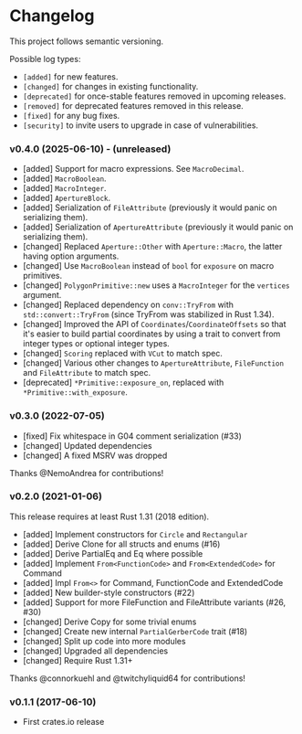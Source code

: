 # Changelog

This project follows semantic versioning.

Possible log types:

- `[added]` for new features.
- `[changed]` for changes in existing functionality.
- `[deprecated]` for once-stable features removed in upcoming releases.
- `[removed]` for deprecated features removed in this release.
- `[fixed]` for any bug fixes.
- `[security]` to invite users to upgrade in case of vulnerabilities.

### v0.4.0 (2025-06-10) - (unreleased)

- [added] Support for macro expressions.  See `MacroDecimal`.
- [added] `MacroBoolean`.
- [added] `MacroInteger`.
- [added] `ApertureBlock`.
- [added] Serialization of `FileAttribute` (previously it would panic on serializing them).
- [added] Serialization of `ApertureAttribute` (previously it would panic on serializing them).
- [changed] Replaced `Aperture::Other` with `Aperture::Macro`, the latter having option arguments.
- [changed] Use `MacroBoolean` instead of `bool` for `exposure` on macro primitives.
- [changed] `PolygonPrimitive::new` uses a `MacroInteger` for the `vertices` argument.
- [changed] Replaced dependency on `conv::TryFrom` with `std::convert::TryFrom` (since TryFrom was stabilized in Rust 1.34).
- [changed] Improved the API of `Coordinates`/`CoordinateOffsets` so that it's easier to build partial coordinates by 
  using a trait to convert from integer types or optional integer types.
- [changed] `Scoring` replaced with `VCut` to match spec.
- [changed] Various other changes to `ApertureAttribute`, `FileFunction` and `FileAttribute` to match spec.
- [deprecated] `*Primitive::exposure_on`, replaced with `*Primitive::with_exposure`.

### v0.3.0 (2022-07-05)

- [fixed] Fix whitespace in G04 comment serialization (#33)
- [changed] Updated dependencies
- [changed] A fixed MSRV was dropped

Thanks @NemoAndrea for contributions!

### v0.2.0 (2021-01-06)

This release requires at least Rust 1.31 (2018 edition).

- [added] Implement constructors for `Circle` and `Rectangular`
- [added] Derive Clone for all structs and enums (#16)
- [added] Derive PartialEq and Eq where possible
- [added] Implement `From<FunctionCode>` and `From<ExtendedCode>` for Command
- [added] Impl `From<>` for Command, FunctionCode and ExtendedCode
- [added] New builder-style constructors (#22)
- [added] Support for more FileFunction and FileAttribute variants (#26, #30)
- [changed] Derive Copy for some trivial enums
- [changed] Create new internal `PartialGerberCode` trait (#18)
- [changed] Split up code into more modules
- [changed] Upgraded all dependencies
- [changed] Require Rust 1.31+

Thanks @connorkuehl and @twitchyliquid64 for contributions!

### v0.1.1 (2017-06-10)

- First crates.io release
